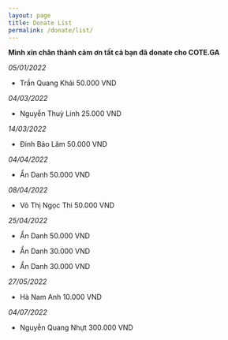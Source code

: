 ```yaml
---
layout: page
title: Donate List
permalink: /donate/list/
---
```


**Mình xin chân thành cảm ơn tất cả bạn đã donate cho COTE.GA**

*05/01/2022*

- Trần Quang Khải 50.000 VND

*04/03/2022*

- Nguyễn Thuỳ Linh 25.000 VND

*14/03/2022*

- Đinh Bảo Lâm 50.000 VND

*04/04/2022*

- Ẩn Danh 50.000 VND

*08/04/2022*

- Võ Thị Ngọc Thi 50.000 VND

*25/04/2022*

- Ẩn Danh 50.000 VND

- Ẩn Danh 30.000 VND

- Ẩn Danh 30.000 VND

*27/05/2022*

- Hà Nam Anh 10.000 VND

*04/07/2022*

- Nguyễn Quang Nhựt 300.000 VND
